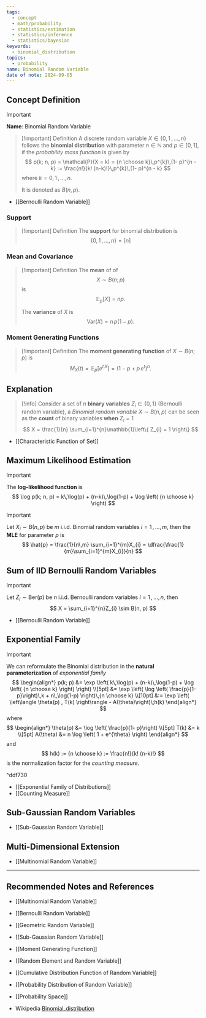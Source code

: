 ```yaml
---
tags:
  - concept
  - math/probability
  - statistics/estimation
  - statistics/inference
  - statistics/bayesian
keywords:
  - binomial_distribution
topics:
  - probability
name: Binomial Random Variable
date of note: 2024-09-05
---
```


## Concept Definition

>[!important]
>**Name**: Binomial Random Variable

>[!important] Definition
>A discrete random variable $X \in \{ 0,\,1 \,{,}\ldots{,}\, n\}$ follows the **binomial distribution** with parameter $n\in \mathbb{N}$ and $p\in [0,1]$, if the *probability mass function* is given by 
>$$
>p(k; n, p) = \mathcal{P}(X = k) = {n \choose k}\,p^{k}\,(1- p)^{n - k} :=  \frac{n!}{k! (n-k)!}\,p^{k}\,(1- p)^{n - k}
>$$
>where $k = 0,\,1 \,{,}\ldots{,}\,n$.
>
>It is denoted as $B(n, p).$

- [[Bernoulli Random Variable]]

### Support

>[!important] Definition
>The **support** for binomial distribution is $$\{ 0 ,1 \,{,}\ldots{,}\,n \} = [n]$$



### Mean and Covariance

>[!important] Definition
>The **mean** of  of $$X \sim B(n; p)$$ is $$\mathbb{E}_{ p }\left[  X \right] = n p.$$ 
>
>The **variance** of $X$ is $$\text{Var}(X) = n\,p(1 - p).$$
>

### Moment Generating Functions

>[!important] Definition
>The **moment generating function** of $X \sim  B(n; p)$ is 
>$$
>M_{X}(t) = \mathbb{E}_{ p }\left[  e^{t\, X} \right] = \left(1 - p + p\,e^{t}\right)^{n}.
>$$
>




## Explanation

>[!info]
>Consider a set of $n$ **binary variables** $Z_{i} \in \left\{  0, 1 \right\}$  (Bernoulli random variable), a *Binomial random variable* $X \sim B(n, p)$ can be seen as the **count** of binary variables **when** $Z_{i} = 1$
>$$
>X = \frac{1}{n} \sum_{i=1}^{n}\mathbb{1}\left\{ Z_{i} = 1 \right\}
>$$

- [[Characteristic Function of Set]]

## Maximum Likelihood Estimation


>[!important] 
>The **log-likelihood function** is
>$$
>\log p(k; n, p) = k\,\log(p) + (n-k)\,\log(1-p)   + \log \left(  {n \choose k} \right)
>$$


>[!important] 
>Let $X_{i} \sim \text{B}(n, p)$ be $m$ i.i.d. Binomial random variables $i=1\,{,}\ldots{,} m,$ then the **MLE** for parameter $p$ is
>$$
>\hat{p} = \frac{1}{n\,m} \sum_{i=1}^{m}X_{i} = \dfrac{\frac{1}{m}\sum_{i=1}^{m}X_{i}}{n}
>$$




## Sum of IID Bernoulli Random Variables

>[!important] 
>Let $Z_{i} \sim \text{Ber}(p)$ be $n$ i.i.d. Bernoulli random variables $i=1\,{,}\ldots{,} n,$ then 
>$$
>X = \sum_{i=1}^{n}Z_{i} \sim B(n, p)
>$$

- [[Bernoulli Random Variable]]


## Exponential Family

>[!important] 
>We can reformulate the Binomial distribution in the **natural parameterization** of *exponential family*
>$$
>\begin{align*}
> p(k; p) &= \exp \left( k\,\log(p) + (n-k)\,\log(1-p)   + \log \left(  {n \choose k} \right) \right) \\[5pt]
> &= \exp \left( \log \left( \frac{p}{1- p}\right)\,k + n\,\log(1-p) \right)\,{n \choose k} \\[10pt]
> &:= \exp \left( \left\langle \theta(p) , T(k) \right\rangle  - A(\theta)\right)\;h(k)
>\end{align*}
>$$
>where
>$$
>\begin{align*}
>\theta(p) &= \log \left( \frac{p}{1- p}\right) \\[5pt]
>T(k) &= k  \\[5pt]
>A(\theta) &= n \log \left( 1 + e^{\theta} \right)
>\end{align*}
>$$
>and
>$$
>h(k) := {n \choose k} := \frac{n!}{k! (n-k)!}
>$$
>is the normalization factor for the *counting measure*.

^ddf730


- [[Exponential Family of Distributions]]
- [[Counting Measure]]

## Sub-Gaussian Random Variables

- [[Sub-Gaussian Random Variable]]


## Multi-Dimensional Extension

- [[Multinomial Random Variable]]



-----------
##  Recommended Notes and References

- [[Multinomial Random Variable]]
- [[Bernoulli Random Variable]]
- [[Geometric Random Variable]]
- [[Sub-Gaussian Random Variable]]

- [[Moment Generating Function]]
- [[Random Element and Random Variable]]
- [[Cumulative Distribution Function of Random Variable]]
- [[Probability Distribution of Random Variable]]
- [[Probability Space]]

- Wikipedia [Binomial_distribution](https://en.wikipedia.org/wiki/Binomial_distribution)